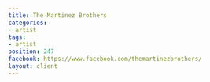 ```yaml
---
title: The Martinez Brothers
categories:
- artist
tags:
- artist
position: 247
facebook: https://www.facebook.com/themartinezbrothers/
layout: client
---
```


